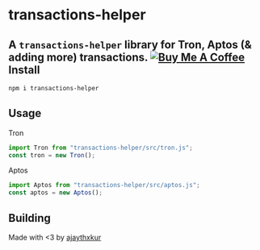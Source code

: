 transactions-helper
===================

A `transactions-helper` library for Tron, Aptos (& adding more) transactions.
<a href="https://www.buymeacoffee.com/ajaythxkur" target="_blank"><img src="https://www.buymeacoffee.com/assets/img/custom_images/orange_img.png" alt="Buy Me A Coffee" style="height: auto !important;width: auto !important;" ></a>
Install
-------
```sh
npm i transactions-helper
```

Usage
-----
Tron
```js
import Tron from "transactions-helper/src/tron.js";
const tron = new Tron();
```
Aptos
```js
import Aptos from "transactions-helper/src/aptos.js";
const aptos = new Aptos();
```
Building
-----
Made with <3 by [ajaythxkur](https://github.com/ajaythxkur)
